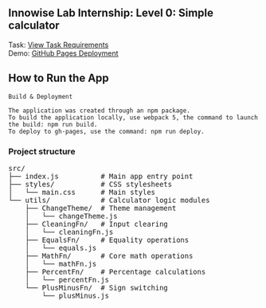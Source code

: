 ## Innowise Lab Internship: Level 0: Simple calculator 

Task: [View Task Requirements][task_link]  
Demo: [GitHub Pages Deployment][gh_pages]

[task_link]: https://docs.google.com/document/d/1zpXXeSae-BlcxPKgw3DhxZA92cspVailrPYoaXSYrW8/edit?tab=t.0
[gh_pages]: https://dmitryshastel.github.io/Simple-Calculator/

## How to Run the App
`Build & Deployment`

`The application was created through an npm package.`  
`To build the application locally, use webpack 5, the command to launch the build: npm run build.`  
`To deploy to gh-pages, use the command: npm run deploy.`


### Project structure 
<pre>
src/
├── index.js          # Main app entry point
├── styles/           # CSS stylesheets
│   └── main.css      # Main styles
└── utils/            # Calculator logic modules
    ├── ChangeTheme/  # Theme management
    │   └── changeTheme.js
    ├── CleaningFn/   # Input clearing
    │   └── cleaningFn.js
    ├── EqualsFn/     # Equality operations
    │   └── equals.js
    ├── MathFn/       # Core math operations
    │   └── mathFn.js
    ├── PercentFn/    # Percentage calculations
    │   └── percentFn.js
    └── PlusMinusFn/  # Sign switching
        └── plusMinus.js
</pre>


